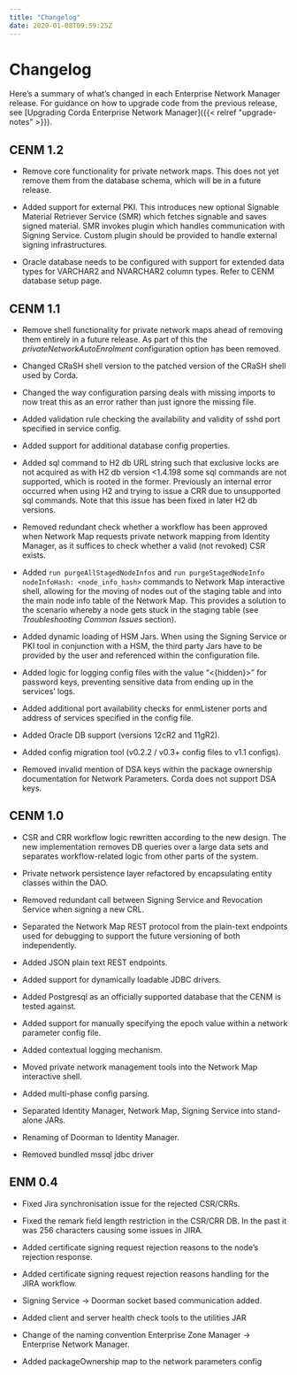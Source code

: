 ```yaml
---
title: "Changelog"
date: 2020-01-08T09:59:25Z
---
```



# Changelog
Here’s a summary of what’s changed in each Enterprise Network Manager release. For guidance on how to upgrade code from
            the previous release, see [Upgrading Corda Enterprise Network Manager]({{< relref "upgrade-notes" >}}).


## CENM 1.2

* Remove core functionality for private network maps. This does not yet remove them from the database schema,
                        which will be in a future release.


* Added support for external PKI. This introduces new optional Signable Material Retriever Service (SMR) which fetches signable
                        and saves signed material. SMR invokes plugin which handles communication with Signing Service. Custom plugin should be
                        provided to handle external signing infrastructures.


* Oracle database needs to be configured with support for extended data types for VARCHAR2 and NVARCHAR2 column types.
                        Refer to CENM database setup page.



## CENM 1.1

* Remove shell functionality for private network maps ahead of removing them entirely in a future release.
                        As part of this the *privateNetworkAutoEnrolment* configuration option has been removed.


* Changed CRaSH shell version to the patched version of the CRaSH shell used by Corda.


* Changed the way configuration parsing deals with missing imports to now treat this as an error
                        rather than just ignore the missing file.


* Added validation rule checking the availability and validity of sshd port specified in service config.


* Added support for additional database config properties.


* Added sql command to H2 db URL string such that exclusive locks are not acquired as with H2 db version <1.4.198 some sql commands
                        are not supported, which is rooted in the former. Previously an internal error occurred when using H2 and trying to issue
                        a CRR due to unsupported sql commands. Note that this issue has been fixed in later H2 db versions.


* Removed redundant check whether a workflow has been approved when Network Map requests private network mapping from
                        Identity Manager, as it suffices to check whether a valid (not revoked) CSR exists.


* Added `run purgeAllStagedNodeInfos` and `run purgeStagedNodeInfo nodeInfoHash: <node_info_hash>` commands to Network
                        Map interactive shell, allowing for the moving of nodes out of the staging table and into the main node info table of
                        the Network Map. This provides a solution to the scenario whereby a node gets stuck in the staging table (see
                        *Troubleshooting Common Issues* section).


* Added dynamic loading of HSM Jars. When using the Signing Service or PKI tool in conjunction with a HSM, the third
                        party Jars have to be provided by the user and referenced within the configuration file.


* Added logic for logging config files with the value “<{hidden}>” for password keys, preventing sensitive data
                        from ending up in the services’ logs.


* Added additional port availability checks for enmListener ports and address of services specified in the config file.


* Added Oracle DB support (versions 12cR2 and 11gR2).


* Added config migration tool (v0.2.2 / v0.3+ config files to v1.1 configs).


* Removed invalid mention of DSA keys within the package ownership documentation for Network Parameters. Corda does not
                        support DSA keys.



## CENM 1.0

* CSR and CRR workflow logic rewritten according to the new design.
                        The new implementation removes DB queries over a large data sets and separates workflow-related logic from other parts of the system.


* Private network persistence layer refactored by encapsulating entity classes within the DAO.


* Removed redundant call between Signing Service and Revocation Service when signing a new CRL.


* Separated the Network Map REST protocol from the plain-text endpoints used for debugging to support
                        the future versioning of both independently.


* Added JSON plain text REST endpoints.


* Added support for dynamically loadable JDBC drivers.


* Added Postgresql as an officially supported database that the CENM is tested against.


* Added support for manually specifying the epoch value within a network parameter config file.


* Added contextual logging mechanism.


* Moved private network management tools into the Network Map interactive shell.


* Added multi-phase config parsing.


* Separated Identity Manager, Network Map, Signing Service into stand-alone JARs.


* Renaming of Doorman to Identity Manager.


* Removed bundled mssql jdbc driver



## ENM 0.4

* Fixed Jira synchronisation issue for the rejected CSR/CRRs.


* Fixed the remark field length restriction in the CSR/CRR DB. In the past it was 256 characters causing some issues in JIRA.


* Added certificate signing request rejection reasons to the node’s rejection response.


* Added certificate signing request rejection reasons handling for the JIRA workflow.


* Signing Service -> Doorman socket based communication added.


* Added client and server health check tools to the utilities JAR


* Change of the naming convention Enterprise Zone Manager -> Enterprise Network Manager.


* Added packageOwnership map to the network parameters config



